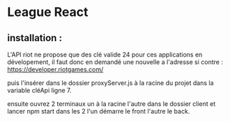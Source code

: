 # League React

## installation :

L'API riot ne propose que des clé valide 24 pour ces applications en dévelopement, il faut donc en demandé une nouvelle a l'adresse si contre :
https://developer.riotgames.com/

puis l'insérer dans le dossier proxyServer.js à la racine du projet dans la variable cléApi ligne 7.

ensuite ouvrez 2 terminaux un à la racine l'autre dans le dossier client et lancer npm start dans les 2 l'un démarre le front l'autre le back.
